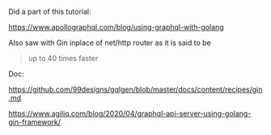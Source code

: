 Did a part of this tutorial:

https://www.apollographql.com/blog/using-graphql-with-golang


Also saw  with Gin inplace of net/http router as it is said to be 
> up to 40 times faster

Doc:

https://github.com/99designs/gqlgen/blob/master/docs/content/recipes/gin.md

https://www.agiliq.com/blog/2020/04/graphql-api-server-using-golang-gin-framework/